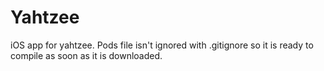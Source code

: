 # Yahtzee
iOS app for yahtzee.
Pods file isn't ignored with .gitignore so it is ready to compile as soon as it is downloaded.
